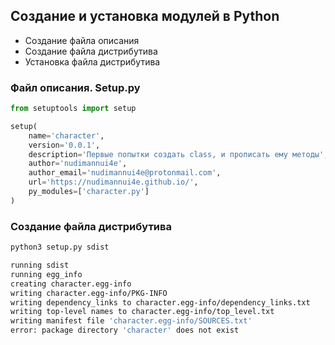 ## Создание и установка модулей в Python

- Создание файла описания
- Создание файла дистрибутива
- Установка файла дистрибутива

### Файл описания. Setup.py

```python
from setuptools import setup

setup(
    name='character',
    version='0.0.1',
    description='Первые попытки создать class, и прописать ему методы',
    author='nudimannui4e',
    author_email='nudimannui4e@protonmail.com',
    url='https://nudimannui4e.github.io/',
    py_modules=['character.py']
)
```

### Создание файла дистрибутива

```bash
python3 setup.py sdist

running sdist
running egg_info
creating character.egg-info
writing character.egg-info/PKG-INFO
writing dependency_links to character.egg-info/dependency_links.txt
writing top-level names to character.egg-info/top_level.txt
writing manifest file 'character.egg-info/SOURCES.txt'
error: package directory 'character' does not exist

```